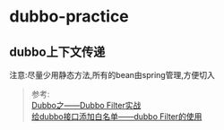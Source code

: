 # dubbo-practice

## dubbo上下文传递

注意:尽量少用静态方法,所有的bean由spring管理,方便切入

> 参考:   
> [Dubbo之——Dubbo Filter实战](https://blog.csdn.net/l1028386804/article/details/74511445)    
> [给dubbo接口添加白名单——dubbo Filter的使用](https://blog.csdn.net/mj158518/article/details/47379799)